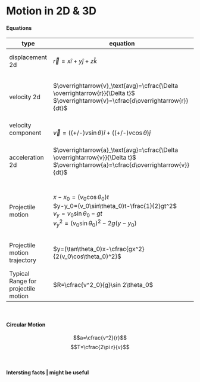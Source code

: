 # Motion in 2D & 3D

#### Equations
|type|equation|
|---|---|
|displacement 2d|<br/>$\overrightarrow{r}=x\widehat{i}+y\widehat{j}+z\widehat{k}$<br/>&nbsp;|
|velocity 2d|<br/>$\overrightarrow{v}_\text{avg}=\cfrac{\Delta \overrightarrow{r}}{\Delta t}$ $\quad\quad$ $\overrightarrow{v}=\cfrac{d\overrightarrow{r}}{dt}$<br/>&nbsp;|
|velocity component|<br/>$\overrightarrow{v}=((\text{+/-})v\sin\theta)\widehat{i}+((\text{+/-})v\cos\theta)\widehat{j}$<br/>|
|acceleration 2d|<br/>$\overrightarrow{a}_\text{avg}=\cfrac{\Delta \overrightarrow{v}}{\Delta t}$ $\quad\quad$ $\overrightarrow{a}=\cfrac{d\overrightarrow{v}}{dt}$<br/>&nbsp;|
|Projectile motion|<br/>$x-x_0=(v_0\cos \theta_0)t$<br/>$y-y_0=(v_0\sin\theta_0)t-\frac{1}{2}gt^2$<br/>$v_y=v_0\sin\theta_0-gt$<br/>$v^2_y=(v_0\sin\theta_0)^2-2g(y-y_0)$<br/>&nbsp;|
|Projectile motion trajectory|<br/>$y=(\tan\theta_0)x-\cfrac{gx^2}{2(v_0\cos\theta_0)^2}$<br/>&nbsp;|
|Typical Range for projectile motion|<br/>$R=\cfrac{v^2_0}{g}\sin 2\theta_0$<br/>&nbsp;|

<br/>

#### Circular Motion
$$a=\cfrac{v^2}{r}$$
$$T=\cfrac{2\pi r}{v}$$

<br/>

#### Intersting facts | might be useful
